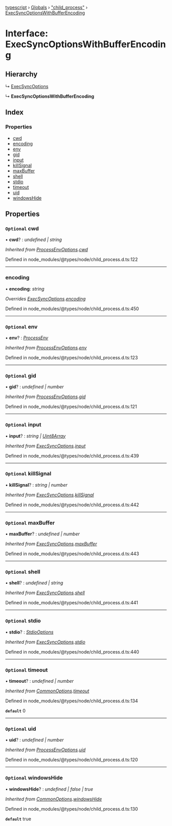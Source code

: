 [typescript](../README.md) › [Globals](../globals.md) › ["child_process"](../modules/_child_process_.md) › [ExecSyncOptionsWithBufferEncoding](_child_process_.execsyncoptionswithbufferencoding.md)

# Interface: ExecSyncOptionsWithBufferEncoding

## Hierarchy

  ↳ [ExecSyncOptions](_child_process_.execsyncoptions.md)

  ↳ **ExecSyncOptionsWithBufferEncoding**

## Index

### Properties

* [cwd](_child_process_.execsyncoptionswithbufferencoding.md#optional-cwd)
* [encoding](_child_process_.execsyncoptionswithbufferencoding.md#encoding)
* [env](_child_process_.execsyncoptionswithbufferencoding.md#optional-env)
* [gid](_child_process_.execsyncoptionswithbufferencoding.md#optional-gid)
* [input](_child_process_.execsyncoptionswithbufferencoding.md#optional-input)
* [killSignal](_child_process_.execsyncoptionswithbufferencoding.md#optional-killsignal)
* [maxBuffer](_child_process_.execsyncoptionswithbufferencoding.md#optional-maxbuffer)
* [shell](_child_process_.execsyncoptionswithbufferencoding.md#optional-shell)
* [stdio](_child_process_.execsyncoptionswithbufferencoding.md#optional-stdio)
* [timeout](_child_process_.execsyncoptionswithbufferencoding.md#optional-timeout)
* [uid](_child_process_.execsyncoptionswithbufferencoding.md#optional-uid)
* [windowsHide](_child_process_.execsyncoptionswithbufferencoding.md#optional-windowshide)

## Properties

### `Optional` cwd

• **cwd**? : *undefined | string*

*Inherited from [ProcessEnvOptions](_child_process_.processenvoptions.md).[cwd](_child_process_.processenvoptions.md#optional-cwd)*

Defined in node_modules/@types/node/child_process.d.ts:122

___

###  encoding

• **encoding**: *string*

*Overrides [ExecSyncOptions](_child_process_.execsyncoptions.md).[encoding](_child_process_.execsyncoptions.md#optional-encoding)*

Defined in node_modules/@types/node/child_process.d.ts:450

___

### `Optional` env

• **env**? : *[ProcessEnv](nodejs.processenv.md)*

*Inherited from [ProcessEnvOptions](_child_process_.processenvoptions.md).[env](_child_process_.processenvoptions.md#optional-env)*

Defined in node_modules/@types/node/child_process.d.ts:123

___

### `Optional` gid

• **gid**? : *undefined | number*

*Inherited from [ProcessEnvOptions](_child_process_.processenvoptions.md).[gid](_child_process_.processenvoptions.md#optional-gid)*

Defined in node_modules/@types/node/child_process.d.ts:121

___

### `Optional` input

• **input**? : *string | [Uint8Array](uint8array.md)*

*Inherited from [ExecSyncOptions](_child_process_.execsyncoptions.md).[input](_child_process_.execsyncoptions.md#optional-input)*

Defined in node_modules/@types/node/child_process.d.ts:439

___

### `Optional` killSignal

• **killSignal**? : *string | number*

*Inherited from [ExecSyncOptions](_child_process_.execsyncoptions.md).[killSignal](_child_process_.execsyncoptions.md#optional-killsignal)*

Defined in node_modules/@types/node/child_process.d.ts:442

___

### `Optional` maxBuffer

• **maxBuffer**? : *undefined | number*

*Inherited from [ExecSyncOptions](_child_process_.execsyncoptions.md).[maxBuffer](_child_process_.execsyncoptions.md#optional-maxbuffer)*

Defined in node_modules/@types/node/child_process.d.ts:443

___

### `Optional` shell

• **shell**? : *undefined | string*

*Inherited from [ExecSyncOptions](_child_process_.execsyncoptions.md).[shell](_child_process_.execsyncoptions.md#optional-shell)*

Defined in node_modules/@types/node/child_process.d.ts:441

___

### `Optional` stdio

• **stdio**? : *[StdioOptions](../modules/_child_process_.md#stdiooptions)*

*Inherited from [ExecSyncOptions](_child_process_.execsyncoptions.md).[stdio](_child_process_.execsyncoptions.md#optional-stdio)*

Defined in node_modules/@types/node/child_process.d.ts:440

___

### `Optional` timeout

• **timeout**? : *undefined | number*

*Inherited from [CommonOptions](_child_process_.commonoptions.md).[timeout](_child_process_.commonoptions.md#optional-timeout)*

Defined in node_modules/@types/node/child_process.d.ts:134

**`default`** 0

___

### `Optional` uid

• **uid**? : *undefined | number*

*Inherited from [ProcessEnvOptions](_child_process_.processenvoptions.md).[uid](_child_process_.processenvoptions.md#optional-uid)*

Defined in node_modules/@types/node/child_process.d.ts:120

___

### `Optional` windowsHide

• **windowsHide**? : *undefined | false | true*

*Inherited from [CommonOptions](_child_process_.commonoptions.md).[windowsHide](_child_process_.commonoptions.md#optional-windowshide)*

Defined in node_modules/@types/node/child_process.d.ts:130

**`default`** true
